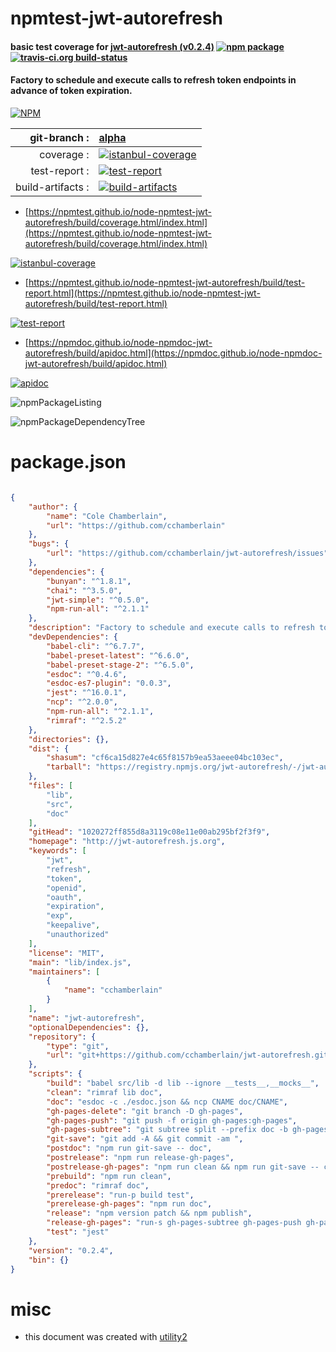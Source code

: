 # npmtest-jwt-autorefresh

#### basic test coverage for  [jwt-autorefresh (v0.2.4)](http://jwt-autorefresh.js.org)  [![npm package](https://img.shields.io/npm/v/npmtest-jwt-autorefresh.svg?style=flat-square)](https://www.npmjs.org/package/npmtest-jwt-autorefresh) [![travis-ci.org build-status](https://api.travis-ci.org/npmtest/node-npmtest-jwt-autorefresh.svg)](https://travis-ci.org/npmtest/node-npmtest-jwt-autorefresh)

#### Factory to schedule and execute calls to refresh token endpoints in advance of token expiration.

[![NPM](https://nodei.co/npm/jwt-autorefresh.png?downloads=true&downloadRank=true&stars=true)](https://www.npmjs.com/package/jwt-autorefresh)

| git-branch : | [alpha](https://github.com/npmtest/node-npmtest-jwt-autorefresh/tree/alpha)|
|--:|:--|
| coverage : | [![istanbul-coverage](https://npmtest.github.io/node-npmtest-jwt-autorefresh/build/coverage.badge.svg)](https://npmtest.github.io/node-npmtest-jwt-autorefresh/build/coverage.html/index.html)|
| test-report : | [![test-report](https://npmtest.github.io/node-npmtest-jwt-autorefresh/build/test-report.badge.svg)](https://npmtest.github.io/node-npmtest-jwt-autorefresh/build/test-report.html)|
| build-artifacts : | [![build-artifacts](https://npmtest.github.io/node-npmtest-jwt-autorefresh/glyphicons_144_folder_open.png)](https://github.com/npmtest/node-npmtest-jwt-autorefresh/tree/gh-pages/build)|

- [https://npmtest.github.io/node-npmtest-jwt-autorefresh/build/coverage.html/index.html](https://npmtest.github.io/node-npmtest-jwt-autorefresh/build/coverage.html/index.html)

[![istanbul-coverage](https://npmtest.github.io/node-npmtest-jwt-autorefresh/build/screenCapture.buildCi.browser.%252Ftmp%252Fbuild%252Fcoverage.lib.html.png)](https://npmtest.github.io/node-npmtest-jwt-autorefresh/build/coverage.html/index.html)

- [https://npmtest.github.io/node-npmtest-jwt-autorefresh/build/test-report.html](https://npmtest.github.io/node-npmtest-jwt-autorefresh/build/test-report.html)

[![test-report](https://npmtest.github.io/node-npmtest-jwt-autorefresh/build/screenCapture.buildCi.browser.%252Ftmp%252Fbuild%252Ftest-report.html.png)](https://npmtest.github.io/node-npmtest-jwt-autorefresh/build/test-report.html)

- [https://npmdoc.github.io/node-npmdoc-jwt-autorefresh/build/apidoc.html](https://npmdoc.github.io/node-npmdoc-jwt-autorefresh/build/apidoc.html)

[![apidoc](https://npmdoc.github.io/node-npmdoc-jwt-autorefresh/build/screenCapture.buildCi.browser.%252Ftmp%252Fbuild%252Fapidoc.html.png)](https://npmdoc.github.io/node-npmdoc-jwt-autorefresh/build/apidoc.html)

![npmPackageListing](https://npmtest.github.io/node-npmtest-jwt-autorefresh/build/screenCapture.npmPackageListing.svg)

![npmPackageDependencyTree](https://npmtest.github.io/node-npmtest-jwt-autorefresh/build/screenCapture.npmPackageDependencyTree.svg)



# package.json

```json

{
    "author": {
        "name": "Cole Chamberlain",
        "url": "https://github.com/cchamberlain"
    },
    "bugs": {
        "url": "https://github.com/cchamberlain/jwt-autorefresh/issues"
    },
    "dependencies": {
        "bunyan": "^1.8.1",
        "chai": "^3.5.0",
        "jwt-simple": "^0.5.0",
        "npm-run-all": "^2.1.1"
    },
    "description": "Factory to schedule and execute calls to refresh token endpoints in advance of token expiration.",
    "devDependencies": {
        "babel-cli": "^6.7.7",
        "babel-preset-latest": "^6.6.0",
        "babel-preset-stage-2": "^6.5.0",
        "esdoc": "^0.4.6",
        "esdoc-es7-plugin": "0.0.3",
        "jest": "^16.0.1",
        "ncp": "^2.0.0",
        "npm-run-all": "^2.1.1",
        "rimraf": "^2.5.2"
    },
    "directories": {},
    "dist": {
        "shasum": "cf6ca15d827e4c65f8157b9ea53aeee04bc103ec",
        "tarball": "https://registry.npmjs.org/jwt-autorefresh/-/jwt-autorefresh-0.2.4.tgz"
    },
    "files": [
        "lib",
        "src",
        "doc"
    ],
    "gitHead": "1020272ff855d8a3119c08e11e00ab295bf2f3f9",
    "homepage": "http://jwt-autorefresh.js.org",
    "keywords": [
        "jwt",
        "refresh",
        "token",
        "openid",
        "oauth",
        "expiration",
        "exp",
        "keepalive",
        "unauthorized"
    ],
    "license": "MIT",
    "main": "lib/index.js",
    "maintainers": [
        {
            "name": "cchamberlain"
        }
    ],
    "name": "jwt-autorefresh",
    "optionalDependencies": {},
    "repository": {
        "type": "git",
        "url": "git+https://github.com/cchamberlain/jwt-autorefresh.git"
    },
    "scripts": {
        "build": "babel src/lib -d lib --ignore __tests__,__mocks__",
        "clean": "rimraf lib doc",
        "doc": "esdoc -c ./esdoc.json && ncp CNAME doc/CNAME",
        "gh-pages-delete": "git branch -D gh-pages",
        "gh-pages-push": "git push -f origin gh-pages:gh-pages",
        "gh-pages-subtree": "git subtree split --prefix doc -b gh-pages",
        "git-save": "git add -A && git commit -am ",
        "postdoc": "npm run git-save -- doc",
        "postrelease": "npm run release-gh-pages",
        "postrelease-gh-pages": "npm run clean && npm run git-save -- clean && git push -u origin master --follow-tags",
        "prebuild": "npm run clean",
        "predoc": "rimraf doc",
        "prerelease": "run-p build test",
        "prerelease-gh-pages": "npm run doc",
        "release": "npm version patch && npm publish",
        "release-gh-pages": "run-s gh-pages-subtree gh-pages-push gh-pages-delete",
        "test": "jest"
    },
    "version": "0.2.4",
    "bin": {}
}
```



# misc
- this document was created with [utility2](https://github.com/kaizhu256/node-utility2)
